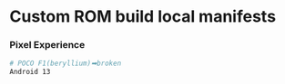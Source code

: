 # Custom ROM build local manifests

### Pixel Experience ###

```bash
# POCO F1(beryllium)➡broken
Android 13

```
